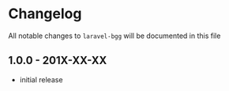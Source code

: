 # Changelog

All notable changes to `laravel-bgg` will be documented in this file

## 1.0.0 - 201X-XX-XX

- initial release
